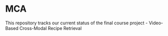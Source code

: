 # MCA
This repository tracks our current status of the final course project - Video-Based Cross-Modal Recipe Retrieval
